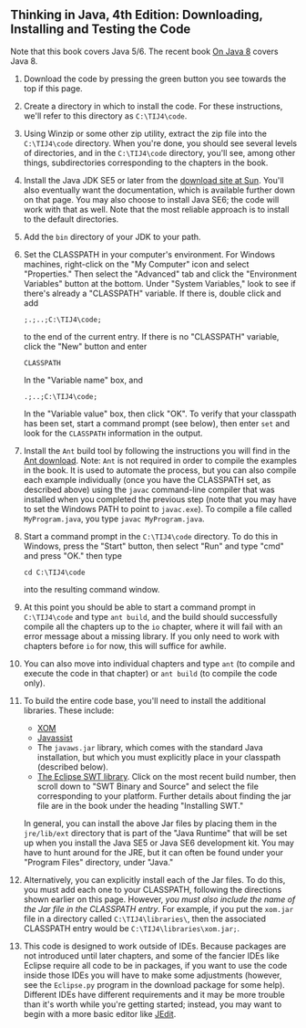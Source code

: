 Thinking in Java, 4th Edition: Downloading, Installing and Testing the Code
---------------------------------------------------------------------------

Note that this book covers Java 5/6. The recent book [On Java 8](http://www.onjava8.com/)
covers Java 8.

1.  Download the code by pressing the green button you see towards the top if this page.

2.  Create a directory in which to install the code. For these
    instructions, we'll refer to this directory as `C:\TIJ4\code`.

3.  Using Winzip or some other zip utility, extract the zip file into
    the `C:\TIJ4\code` directory. When you're done, you should see
    several levels of directories, and in the `C:\TIJ4\code`
    directory, you'll see, among other things, subdirectories
    corresponding to the chapters in the book.

4.  Install the Java JDK SE5 or later from the [download site at
    Sun](http://java.sun.com/javase/downloads/index.jsp). You'll also
    eventually want the documentation, which is available further down
    on that page. You may also choose to install Java SE6; the code
    will work with that as well. Note that the most reliable approach
    is to install to the default directories.

5.  Add the `bin` directory of your JDK to your path.

6.  Set the CLASSPATH in your computer's environment. For Windows
    machines, right-click on the "My Computer" icon and select
    "Properties." Then select the "Advanced" tab and click the
    "Environment Variables" button at the bottom. Under "System
    Variables," look to see if there's already a "CLASSPATH" variable.
    If there is, double click and add
    ```
    ;.;..;C:\TIJ4\code;
    ```
    to the end of the current entry. If there is no "CLASSPATH"
    variable, click the "New" button and enter
    ```
    CLASSPATH
    ```
    In the "Variable name" box, and
    ```
    .;..;C:\TIJ4\code;
    ```
    In the "Variable value" box, then click "OK". To verify that your
    classpath has been set, start a command prompt (see below), then
    enter `set` and look for the `CLASSPATH` information in the
    output.

7.  Install the `Ant` build tool by following the instructions you
    will find in the [Ant download](http://ant.apache.org/). Note:
    `Ant` is not required in order to compile the examples in the
    book. It is used to automate the process, but you can also compile
    each example individually (once you have the CLASSPATH set, as
    described above) using the `javac` command-line compiler that
    was installed when you completed the previous step (note that you
    may have to set the Windows PATH to point to `javac.exe`). To
    compile a file called `MyProgram.java`, you type `javac
    MyProgram.java`.

8.  Start a command prompt in the `C:\TIJ4\code` directory. To do
    this in Windows, press the "Start" button, then select "Run" and
    type "cmd" and press "OK." then type
    ```
    cd C:\TIJ4\code
    ```
    into the resulting command window.

9.  At this point you should be able to start a command prompt in
    `C:\TIJ4\code` and type `ant build`, and the build should
    successfully compile all the chapters up to the `io` chapter,
    where it will fail with an error message about a missing library.
    If you only need to work with chapters before `io` for now, this
    will suffice for awhile.

10. You can also move into individual chapters and type `ant` (to
    compile and execute the code in that chapter) or `ant build` (to
    compile the code only).

11. To build the entire code base, you'll need to install the
    additional libraries. These include:
    -   [XOM](http://www.xom.nu)
    -   [Javassist](http://sourceforge.net/project/showfiles.php?group_id=22866)
    -   The `javaws.jar` library, which comes with the standard Java
        installation, but which you must explicitly place in your
        classpath (described below).
    -   [The Eclipse SWT
        library](http://download.eclipse.org/eclipse/downloads/).
        Click on the most recent build number, then scroll down to
        "SWT Binary and Source" and select the file corresponding to
        your platform. Further details about finding the jar file are
        in the book under the heading "Installing SWT."

    In general, you can install the above Jar files by placing them in
    the `jre/lib/ext` directory that is part of the "Java Runtime"
    that will be set up when you install the Java SE5 or Java SE6
    development kit. You may have to hunt around for the JRE, but it
    can often be found under your "Program Files" directory, under
    "Java."

12. Alternatively, you can explicitly install each of the Jar files.
    To do this, you must add each one to your CLASSPATH, following the
    directions shown earlier on this page. However, *you must also
    include the name of the Jar file in the CLASSPATH entry*. For
    example, if you put the `xom.jar` file in a directory called
    `C:\TIJ4\libraries\`, then the associated CLASSPATH entry
    would be `C:\TIJ4\libraries\xom.jar;`.

13. This code is designed to work outside of IDEs. Because packages
    are not introduced until later chapters, and some of the fancier
    IDEs like Eclipse require all code to be in packages, if you want
    to use the code inside those IDEs you will have to make some
    adjustments (however, see the `Eclipse.py` program in the
    download package for some help). Different IDEs have different
    requirements and it may be more trouble than it's worth while
    you're getting started; instead, you may want to begin with a more
    basic editor like [JEdit](http://www.jedit.org/).

